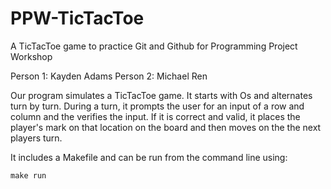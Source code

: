 # PPW-TicTacToe
A TicTacToe game to practice Git and Github for Programming Project Workshop

Person 1: Kayden Adams
Person 2: Michael Ren

Our program simulates a TicTacToe game. It starts with Os and alternates turn by turn. During a turn, it prompts the user for an input of a row and column and the verifies the input. If it is correct and valid, it places the player's mark on that location on the board and then moves on the the next players turn.

It includes a Makefile and can be run from the command line using:

    make run
    
